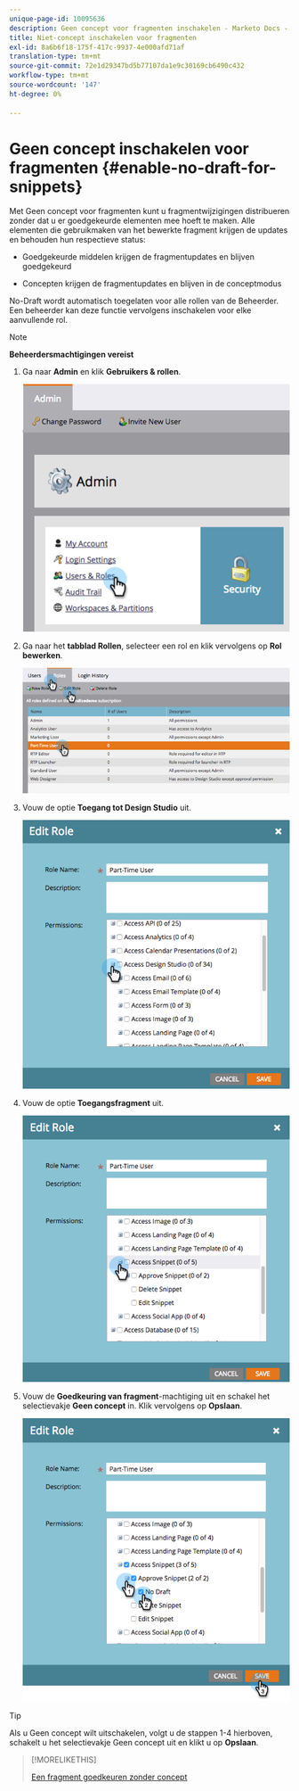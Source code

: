 ```yaml
---
unique-page-id: 10095636
description: Geen concept voor fragmenten inschakelen - Marketo Docs - Productdocumentatie
title: Niet-concept inschakelen voor fragmenten
exl-id: 8a6b6f18-175f-417c-9937-4e000afd71af
translation-type: tm+mt
source-git-commit: 72e1d29347bd5b77107da1e9c30169cb6490c432
workflow-type: tm+mt
source-wordcount: '147'
ht-degree: 0%

---
```


# Geen concept inschakelen voor fragmenten {#enable-no-draft-for-snippets}

Met Geen concept voor fragmenten kunt u fragmentwijzigingen distribueren zonder dat u er goedgekeurde elementen mee hoeft te maken. Alle elementen die gebruikmaken van het bewerkte fragment krijgen de updates en behouden hun respectieve status:

* Goedgekeurde middelen krijgen de fragmentupdates en blijven goedgekeurd

* Concepten krijgen de fragmentupdates en blijven in de conceptmodus

No-Draft wordt automatisch toegelaten voor alle rollen van de Beheerder. Een beheerder kan deze functie vervolgens inschakelen voor elke aanvullende rol.

>[!NOTE]
>
>**Beheerdersmachtigingen vereist**

1. Ga naar **Admin** en klik **Gebruikers &amp; rollen**.

   ![](assets/usersandroles.png)

1. Ga naar het **tabblad Rollen**, selecteer een rol en klik vervolgens op **Rol bewerken**.

   ![](assets/editrole2.png)

1. Vouw de optie **Toegang tot Design Studio** uit.

   ![](assets/expanddesignstudio.png)

1. Vouw de optie **Toegangsfragment** uit.

   ![](assets/expandsnippet.png)

1. Vouw de **Goedkeuring van fragment**-machtiging uit en schakel het selectievakje **Geen concept** in. Klik vervolgens op **Opslaan**.

   ![](assets/2017-06-15-10-35-04.png)

>[!TIP]
>
>Als u Geen concept wilt uitschakelen, volgt u de stappen 1-4 hierboven, schakelt u het selectievakje Geen concept uit en klikt u op **Opslaan**.

>[!MORELIKETHIS]
>
>[Een fragment goedkeuren zonder concept](/help/marketo/product-docs/personalization/segmentation-and-snippets/snippets/approve-a-snippet-with-no-draft.md)

